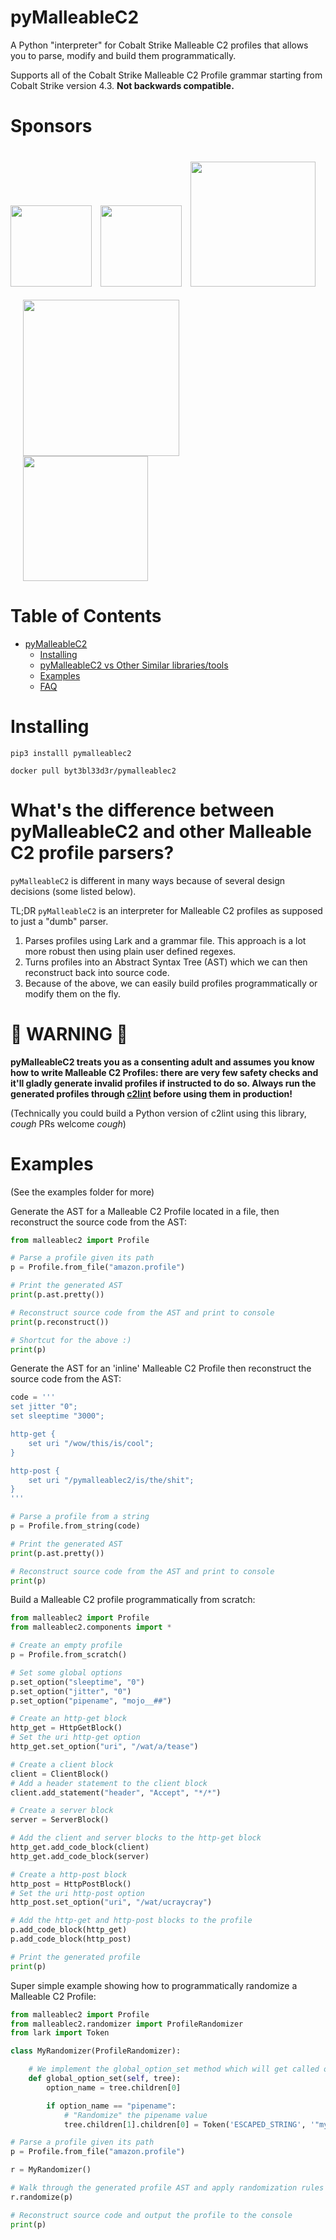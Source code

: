 # pyMalleableC2

A Python "interpreter" for Cobalt Strike Malleable C2 profiles that allows you to parse, modify and build them programmatically.

Supports all of the Cobalt Strike Malleable C2 Profile grammar starting from Cobalt Strike version 4.3. **Not backwards compatible.**

# Sponsors
[<img src="https://www.blackhillsinfosec.com/wp-content/uploads/2016/03/BHIS-logo-L-300x300.png" width="130" height="130"/>](https://www.blackhillsinfosec.com/)
[<img src="https://handbook.volkis.com.au/assets/img/Volkis_Logo_Brandpack.svg" width="130" hspace="10"/>](https://volkis.com.au)
[<img src="https://user-images.githubusercontent.com/5151193/85817125-875e0880-b743-11ea-83e9-764cd55a29c5.png" width="200" vspace="21"/>](https://qomplx.com/blog/cyber/)
[<img src="https://user-images.githubusercontent.com/5151193/86521020-9f0f4e00-be21-11ea-9256-836bc28e9d14.png" width="250" hspace="20"/>](https://ledgerops.com)
[<img src="https://user-images.githubusercontent.com/5151193/95542303-a27f1c00-09b2-11eb-8682-e10b3e0f0710.jpg" width="200" hspace="20"/>](https://lostrabbitlabs.com/)

# Table of Contents

* [pyMalleableC2](#utinni)
  + [Installing](#installing)
  + [pyMalleableC2 vs Other Similar libraries/tools](#)
  + [Examples](#examples)
  + [FAQ](#faq)

# Installing

`pip3 installl pymalleablec2`

`docker pull byt3bl33d3r/pymalleablec2`

# What's the difference between pyMalleableC2 and other Malleable C2 profile parsers?

`pyMalleableC2` is different in many ways because of several design decisions (some listed below).

TL;DR `pyMalleableC2` is an interpreter for Malleable C2 profiles as supposed to just a "dumb" parser.

1. Parses profiles using Lark and a grammar file. This approach is a lot more robust then using plain user defined regexes.
2. Turns profiles into an Abstract Syntax Tree (AST) which we can then reconstruct back into source code.
3. Because of the above, we can easily build profiles programmatically or modify them on the fly.

# 🚨 WARNING 🚨

**pyMalleableC2 treats you as a consenting adult and assumes you know how to write Malleable C2 Profiles: there are very few safety checks and it'll gladly generate invalid profiles if instructed to do so. Always run the generated profiles through [c2lint](https://www.cobaltstrike.com/help-malleable-c2) before using them in production!**

(Technically you could build a Python version of c2lint using this library, *cough* PRs welcome *cough*)

# Examples

(See the examples folder for more)

Generate the AST for a Malleable C2 Profile located in a file, then reconstruct the source code from the AST:

```python
from malleablec2 import Profile

# Parse a profile given its path
p = Profile.from_file("amazon.profile")

# Print the generated AST
print(p.ast.pretty())

# Reconstruct source code from the AST and print to console
print(p.reconstruct())

# Shortcut for the above :)
print(p)
```

Generate the AST for an 'inline' Malleable C2 Profile then reconstruct the source code from the AST:

```python
code = '''
set jitter "0";
set sleeptime "3000";

http-get {
    set uri "/wow/this/is/cool";
}

http-post {
    set uri "/pymalleablec2/is/the/shit";
}
'''

# Parse a profile from a string
p = Profile.from_string(code)

# Print the generated AST
print(p.ast.pretty())

# Reconstruct source code from the AST and print to console
print(p)
```

Build a Malleable C2 profile programmatically from scratch:

```python
from malleablec2 import Profile
from malleablec2.components import *

# Create an empty profile
p = Profile.from_scratch()

# Set some global options
p.set_option("sleeptime", "0")
p.set_option("jitter", "0")
p.set_option("pipename", "mojo__##")

# Create an http-get block
http_get = HttpGetBlock()
# Set the uri http-get option
http_get.set_option("uri", "/wat/a/tease")

# Create a client block
client = ClientBlock()
# Add a header statement to the client block
client.add_statement("header", "Accept", "*/*")

# Create a server block
server = ServerBlock()

# Add the client and server blocks to the http-get block
http_get.add_code_block(client)
http_get.add_code_block(server)

# Create a http-post block
http_post = HttpPostBlock()
# Set the uri http-post option
http_post.set_option("uri", "/wat/ucraycray")

# Add the http-get and http-post blocks to the profile
p.add_code_block(http_get)
p.add_code_block(http_post)

# Print the generated profile
print(p)
```

Super simple example showing how to programmatically randomize a Malleable C2 Profile:

```python
from malleablec2 import Profile
from malleablec2.randomizer import ProfileRandomizer
from lark import Token

class MyRandomizer(ProfileRandomizer):

    # We implement the global_option_set method which will get called on every parsed global option statement in the profile
    def global_option_set(self, tree):
        option_name = tree.children[0]

        if option_name == "pipename":
            # "Randomize" the pipename value
            tree.children[1].children[0] = Token('ESCAPED_STRING', '"my_random_pipename_##"')

# Parse a profile given its path
p = Profile.from_file("amazon.profile")

r = MyRandomizer()

# Walk through the generated profile AST and apply randomization rules
r.randomize(p)

# Reconstruct source code and output the profile to the console
print(p)
```